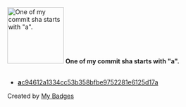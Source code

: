 <img src="https://github.com/my-badges/my-badges/blob/master/src/all-badges/abc-commit/a-commit.png?raw=true" alt="One of my commit sha starts with &quot;a&quot;." title="One of my commit sha starts with &quot;a&quot;." width="128">
<strong>One of my commit sha starts with &quot;a&quot;.</strong>
<br><br>

- <a href="https://github.com/SaskyaPanchaud/WordPress/commit/ac94612a1334cc53b358bfbe9752281e6125d17a"><strong>a</strong>c94612a1334cc53b358bfbe9752281e6125d17a</a>


Created by <a href="https://github.com/my-badges/my-badges">My Badges</a>